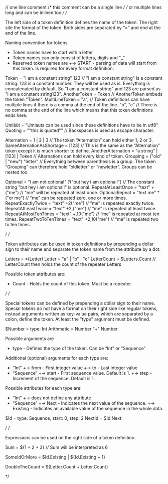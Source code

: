 // one line comment
/* this comment can be a single line */
/*
    or multiple
    lines
    long
    and can be inlined too
*/
/*

The left side of a token definition defines the name of the token. The right site the format of the token. Both sides are separated by “=” and end at the end of the line.

Naming convention for tokens
- Token names have to start with a letter
- Token names can only consist of letters, digits and "_"
- Reserved token names are
+-> START - parsing of data will start from this token. Is required for every format definition.

Token = "I am a constant string" 123 // "I am a constant string" is a constant string. 123 is a constant number. They will be used as is. Everything is concatenated by default. So "I am a constant string" and 123 are parsed as "I am a constant string123".
AnotherToken = Token // AnotherToken embeds the token "Token".
MultiLineToken = "a", // Token definitions can have multiple lines if there is a comma at the end of the line.
                 "b",
                 "c" // There is no comma at the end of the line which means that this token definitions ends here.

Umläüt = "Umlauts can be used since these definitions have to be in utf8"
Quoting = "\"this is quoted\"" // Backspaces is used as escape character.

Alternation = 1 | 2 | 3 // The token “Alternation” can hold either 1, 2 or 3.
SameAlternationAsShortage = [123] // This is the same as the “Alternation” token except it is much shorter to define.
AnotherAlternation = “a string” | [123] | Token // Alternations can hold every kind of token.
Grouping = ("old" | "new") "letter" // Everything between parenthesis is a group. The token “Grouping” can therefore hold “oldletter” or “newletter”. Groups can be nested too.

Optional = "i am not optional" ?("but hey i am optional!") // The constant string "but hey i am optional!" is optional.
RepeatAtLeastOnce = "text" +("me") // "me" will be repeated at least once.
OptionalRepeat = "text me" *("or me") // “me” can be repeated zero, one or more times.
RepeatExactlyTwice = "text" +2("me") // “me” is repeated exactly twice.
RepeatAtLeastTwice = "text" +2,("me") // “me” is repeated at least twice.
RepeatAtMostTenTimes = "text" +,10("me") // “me” is repeated at most ten times.
RepeatTwoToTenTimes = "text" +2,10("me") // “me” is repeated two to ten times.

*/
/*

Token attributes can be used in token definitions by prepending a dollar sign to their name and separate the token name from the attribute by a dot.

Letters = *(Letter)
Letter = "a" | "b" | "c"
LetterCount = $Letters.Count // LetterCount then holds the count of the repeater Letters

Possible token attributes are:
- Count - Holds the count of this token. Must be a repeater.

*/
/*

Special tokens can be defined by prepending a dollar sign to their name. Special tokens do not have a format on their right side like regular tokens, instead arguments written as key-value pairs, which are separated by a colon, define the token. At least the "type" argument must be defined.

$Number = type: Int
Arithmetic = Number "+" Number

Possible arguments are
- type - Defines the type of the token. Can be “Int” or “Sequence”

Additional (optional) arguments for each type are:
- “Int”
+-> from - First integer value
+-> to - Last integer value
- “Sequence”
+-> start - First sequence value. Default is 1.
+-> step - Increment of the sequence. Default is 1.

Possible attributes for each type are:
- “Int”
+-> does not define any attribute
- “Sequence”
+-> Next - Indicates the next value of the sequence.
+-> Existing - Indicates an available value of the sequence in the whole data.

$Id = type: Sequence,
      start: 0,
      step: 2
NextId = $Id.Next

*/
/*

Expressions can be used on the right side of a token definition.

Sum = ${1 + 2 + 3} // Sum will be interpreted as 6

SomeIdOrMore = $Id.Existing | ${Id.Existing + 1}

DoubleTheCount = ${Letter.Count + Letter.Count}

*/
